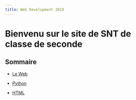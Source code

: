 ```yaml
---
title: Web Development 2019
---
```


# Bienvenu sur le site de SNT de classe de seconde

Sommaire
--

- [Le Web](./WEB/SOMMAIRE.md)
  
- [Python](./PYTHON/VARIABLE.md)
  
- [HTML](./HTML/SOMMAIRE.md)
